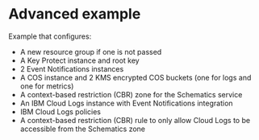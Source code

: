 # Advanced example

<!-- There is a pre-commit hook that will take the title of each example add include it in the repos main README.md  -->
<!-- Add text below should describe exactly what resources are provisioned / configured by the example  -->

Example that configures:

- A new resource group if one is not passed
- A Key Protect instance and root key
- 2 Event Notifications instances
- A COS instance and 2 KMS encrypted COS buckets (one for logs and one for metrics)
- A context-based restriction (CBR) zone for the Schematics service
- An IBM Cloud Logs instance with Event Notifications integration
- IBM Cloud Logs policies
- A context-based restriction (CBR) rule to only allow Cloud Logs to be accessible from the Schematics zone
